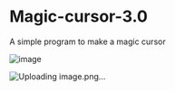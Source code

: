 # Magic-cursor-3.0
A simple program to make a magic cursor

![image](https://github.com/Coder-5657/Magic-cursor-3.0/assets/157788773/42001e9a-032b-488f-9481-56098d3dc93a)

![Uploading image.png…]()
